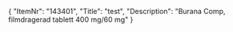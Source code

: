 {
  "ItemNr": "143401",
  "Title": "test",
  "Description": "Burana Comp, filmdragerad tablett 400 mg/60 mg"
}